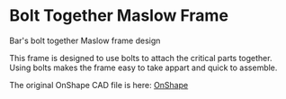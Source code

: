 # Bolt Together Maslow Frame

Bar's bolt together Maslow frame design

This frame is designed to use bolts to attach the critical parts together. Using bolts makes the frame easy to take appart and quick to assemble.

The original OnShape CAD file is here: [OnShape](https://cad.onshape.com/documents/541f931ef1cd300726f54cf3/w/2e46e46e415d8c274b77c05c/e/bbd5cb914ffed6d673f649a3)
